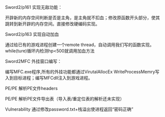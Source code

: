 Sword2/p161 实现无敌功能：

开辟新的内存空间判断是否是主角，是主角就不扣血；修改原函数开头部分，使其跳转到新开辟的内存空间。直接修改硬编码实现。

Sword2/p163 实现自动加血

通过给已有的游戏进程创建一个remote thread，自动调用我们写的函数实现。while(ture)循环内检测hp<500就调用加血方法

Sword2MFC 外挂窗口编写：

编写MFC.exe程序,所有的外挂功能都通过VirutalAllocEx WriteProcessMemry写入到目标进程；编写MFCdll注入到游戏进程。

PE/PE 解析PE文件headers

PE/PE 解析PE文件导出表（导入表/重定位表的解析还未实现）

Vulnerability 通过修改password.txt+栈溢出使进程返回“密码正确”
